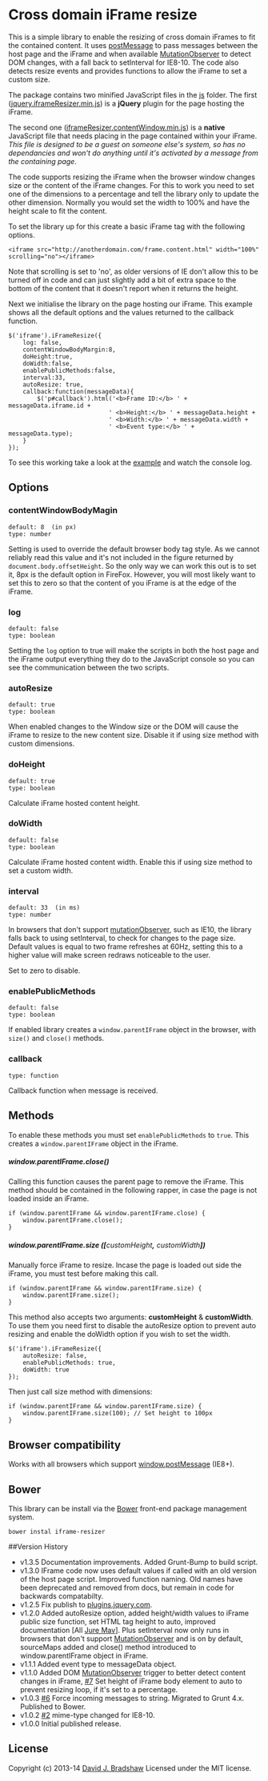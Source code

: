 # Cross domain iFrame resize

This is a simple library to enable the resizing of cross domain iFrames to fit the contained content. It uses [postMessage](https://developer.mozilla.org/en-US/docs/Web/API/window.postMessage) to pass messages between the host page and the iFrame and when available [MutationObserver](https://developer.mozilla.org/en/docs/Web/API/MutationObserver) to detect DOM changes, with a fall back to setInterval for IE8-10. The code also detects resize events and provides functions to allow the iFrame to set a custom size.

The package contains two minified JavaScript files in the <a href="js">js</a> folder. The first ([jquery.iframeResizer.min.js](https://raw2.github.com/davidjbradshaw/iframe-resizer/master/js/jquery.iframeResizer.min.js)) is a **jQuery** plugin for the page hosting the iFrame. 

The second one ([iframeResizer.contentWindow.min.js](https://raw.github.com/davidjbradshaw/iframe-resizer/master/js/iframeResizer.contentWindow.min.js)) is a **native** JavaScript file that needs placing in the page contained within your iFrame. <i>This file is designed to be a guest on someone else's system, so has no dependancies and won't do anything until it's activated by a message from the containing page</i>.

The code supports resizing the iFrame when the browser window changes size or the content of the iFrame changes. For this to work you need to set one of the dimensions to a percentage and tell the library only to update the other dimension. Normally you would set the width to 100% and have the height scale to fit the content.

To set the library up for this create a basic iFrame tag with the following options.

	<iframe src="http://anotherdomain.com/frame.content.html" width="100%" scrolling="no"></iframe>

Note that scrolling is set to 'no', as older versions of IE don't allow this to be turned off in code and can just slightly add a bit of extra space to the bottom of the content that it doesn't report when it returns the height.

Next we initialise the library on the page hosting our iFrame. This example shows all the default options and the values returned to the callback function.

	$('iframe').iFrameResize({
		log: false,
		contentWindowBodyMargin:8,
		doHeight:true,
		doWidth:false,
		enablePublicMethods:false,
		interval:33,
		autoResize: true,
		callback:function(messageData){
			$('p#callback').html('<b>Frame ID:</b> ' + messageData.iframe.id + 
								' <b>Height:</b> ' + messageData.height + 
								' <b>Width:</b> ' + messageData.width +
								' <b>Event type:</b> ' + messageData.type);
		}
	});

To see this working take a look at the [example](http://davidjbradshaw.com/iframe-resizer/example/) and watch the console log.

## Options

### contentWindowBodyMagin

	default: 8  (in px)
	type: number

Setting is used to override the default browser body tag style. As we cannot reliably read this value and it's not included in the figure returned by `document.body.offsetHeight`. So the only way we can work this out is to set it, 8px is the default option in FireFox. However, you will most likely want to set this to zero so that the content of you iFrame is at the edge of the iFrame.

### log

	default: false
	type: boolean

Setting the `log` option to true will make the scripts in both the host page and the iFrame output everything they do to the JavaScript console so you can see the communication between the two scripts.

### autoResize

	default: true
	type: boolean

When enabled changes to the Window size or the DOM will cause the iFrame to resize to the new content size. Disable it if using size method with custom dimensions.

### doHeight

	default: true
	type: boolean

Calculate iFrame hosted content height.

### doWidth

	default: false
	type: boolean

Calculate iFrame hosted content width. Enable this if using size method to set a custom width.

### interval

	default: 33  (in ms)
	type: number

In browsers that don't support [mutationObserver](https://developer.mozilla.org/en/docs/Web/API/MutationObserver), such as IE10, the library falls back to using setInterval, to check for changes to the page size. Default values is equal to two frame refreshes at 60Hz, setting this to a higher value will make screen redraws noticeable to the user.

Set to zero to disable.

### enablePublicMethods  

	default: false
	type: boolean

If enabled library creates a `window.parentIFrame` object in the browser, with `size()` and `close()` methods.

### callback

	type: function
	
Callback function when message is received.


## Methods

To enable these methods you must set `enablePublicMethods` to `true`. This creates a `window.parentIFrame` object in the iFrame.

##### window.parentIFrame.close()

Calling this function causes the parent page to remove the iFrame. This method should be contained in the following rapper, in case the page is not loaded inside an iFrame.

	if (window.parentIFrame && window.parentIFrame.close) {
		window.parentIFrame.close();
	}

##### window.parentIFrame.size ([<span style="font-weight:normal">customHeight<b>,</b> customWidth</span>])

Manually force iFrame to resize. Incase the page is loaded out side the iFrame, you must test before making this call.

	if (window.parentIFrame && window.parentIFrame.size) {
		window.parentIFrame.size();
	}

This method also accepts two arguments: **customHeight** & **customWidth**. To use them you need first to disable the autoResize option to prevent auto resizing and enable the doWidth option if you wish to set the width.

	$('iframe').iFrameResize({
		autoResize: false,
		enablePublicMethods: true,
		doWidth: true
	});

Then just call size method with dimensions:

	if (window.parentIFrame && window.parentIFrame.size) {
		window.parentIFrame.size(100); // Set height to 100px
	}


## Browser compatibility

Works with all browsers which support [window.postMessage](http://caniuse.com/#feat=x-doc-messaging) (IE8+).

## Bower

This library can be install via the [Bower](http://bower.io) front-end package management system.

    bower instal iframe-resizer

##Version History
* v1.3.5 Documentation improvements. Added Grunt-Bump to build script.
* v1.3.0 IFrame code now uses default values if called with an old version of the host page script. Improved function naming. Old names have been deprecated and removed from docs, but remain in code for backwards compatabilty.
* v1.2.5 Fix publish to [plugins.jquery.com](https://plugins.jquery.com).
* v1.2.0 Added autoResize option, added height/width values to iFrame public size function, set HTML tag height to auto, improved documentation [All [Jure Mav](https://github.com/jmav)]. Plus setInterval now only runs in browsers that don't support [MutationObserver](https://developer.mozilla.org/en/docs/Web/API/MutationObserver) and is on by default, sourceMaps added and close() method introduced to window.parentIFrame object in iFrame. 
* v1.1.1 Added event type to messageData object.
* v1.1.0 Added DOM [MutationObserver](https://developer.mozilla.org/en/docs/Web/API/MutationObserver) trigger to better detect content changes in iFrame, [#7](https://github.com/davidjbradshaw/iframe-resizer/issues/7) Set height of iFrame body element to auto to prevent resizing loop, if it's set to a percentage.
* v1.0.3 [#6](https://github.com/davidjbradshaw/iframe-resizer/issues/6) Force incoming messages to string. Migrated to Grunt 4.x. Published to Bower.
* v1.0.2 [#2](https://github.com/davidjbradshaw/iframe-resizer/issues/2) mime-type changed for IE8-10.
* v1.0.0 Initial published release.

## License
Copyright (c) 2013-14 [David J. Bradshaw](https://github.com/davidjbradshaw)
Licensed under the MIT license.
